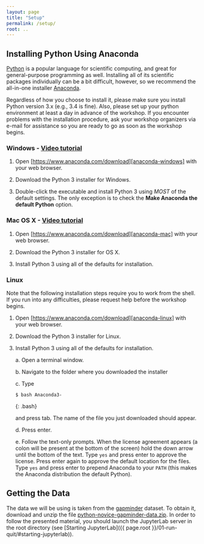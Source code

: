 ```yaml
---
layout: page
title: "Setup"
permalink: /setup/
root: ..
---
```


## Installing Python Using Anaconda

[Python][python] is a popular language for scientific computing, and great for
general-purpose programming as well. Installing all of its scientific packages
individually can be a bit difficult, however, so we recommend the all-in-one
installer [Anaconda][anaconda].

Regardless of how you choose to install it, please make sure you install Python
version 3.x (e.g., 3.4 is fine). Also, please set up your python environment at 
least a day in advance of the workshop.  If you encounter problems with the 
installation procedure, ask your workshop organizers via e-mail for assistance so
you are ready to go as soon as the workshop begins.

### Windows - [Video tutorial][video-windows]

1. Open [https://www.anaconda.com/download][anaconda-windows]
   with your web browser.

2. Download the Python 3 installer for Windows.

3. Double-click the executable and install Python 3 using _MOST_ of the
   default settings. The only exception is to check the 
   **Make Anaconda the default Python** option.

### Mac OS X - [Video tutorial][video-mac]

1. Open [https://www.anaconda.com/download][anaconda-mac]
   with your web browser.

2. Download the Python 3 installer for OS X.

3. Install Python 3 using all of the defaults for installation.

### Linux

Note that the following installation steps require you to work from the shell. 
If you run into any difficulties, please request help before the workshop begins.

1.  Open [https://www.anaconda.com/download][anaconda-linux] with your web browser.

2.  Download the Python 3 installer for Linux.

3.  Install Python 3 using all of the defaults for installation.

    a.  Open a terminal window.

    b.  Navigate to the folder where you downloaded the installer

    c.  Type

    ~~~
    $ bash Anaconda3-
    ~~~
    {: .bash}

    and press tab.  The name of the file you just downloaded should appear.

    d.  Press enter.

    e.  Follow the text-only prompts.  When the license agreement appears (a colon
        will be present at the bottom of the screen) hold the down arrow until the 
        bottom of the text. Type `yes` and press enter to approve the license. Press 
        enter again to approve the default location for the files. Type `yes` and 
        press enter to prepend Anaconda to your `PATH` (this makes the Anaconda 
        distribution the default Python).

## Getting the Data

The data we will be using is taken from the [gapminder][gapminder] dataset.
To obtain it, download and unzip the file 
[python-novice-gapminder-data.zip]({{page.root}}/files/python-novice-gapminder-data.zip).
In order to follow the presented material, you should launch the JupyterLab 
server in the root directory (see [Starting JupyterLab]({{ page.root }}/01-run-quit/#starting-jupyterlab)).


[anaconda]: https://www.anaconda.com/
[anaconda-mac]: https://www.anaconda.com/download/#macos
[anaconda-linux]: https://www.anaconda.com/download/#linux
[anaconda-windows]: https://www.anaconda.com/download/#windows
[gapminder]: https://en.wikipedia.org/wiki/Gapminder_Foundation
[jupyter]: http://jupyter.org/
[python]: https://python.org
[video-mac]: https://www.youtube.com/watch?v=TcSAln46u9U
[video-windows]: https://www.youtube.com/watch?v=xxQ0mzZ8UvA

